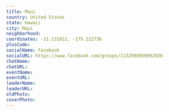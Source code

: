 ```yaml
---
title: Maui
country: United States
state: Hawaii
city: Maui
neighborhood: 
coordinates: -21.131812, -175.222736
plusCode:
socialName: Facebook
socialURL: https://www.facebook.com/groups/1132999050092926
chatName:
chatURL:
eventName:
eventURL:
leaderName:
leaderURL:
oldPhoto: 
coverPhoto:
---
```

